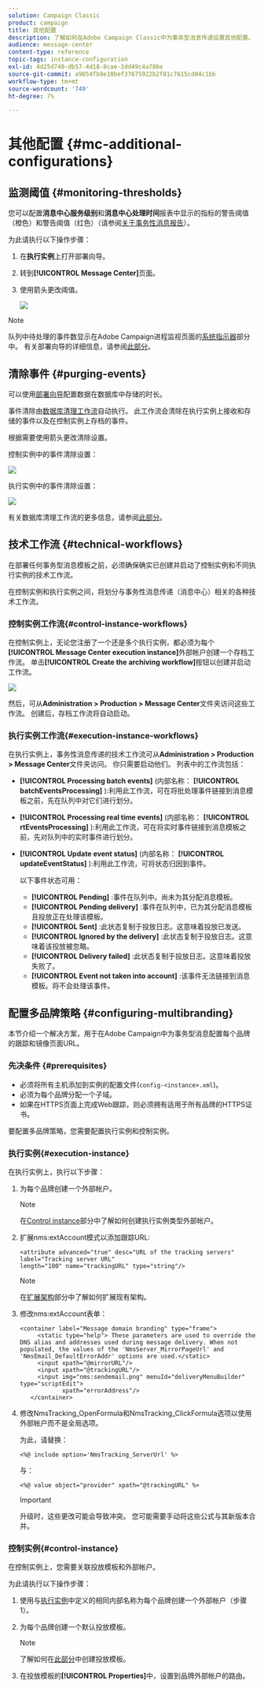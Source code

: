 ```yaml
---
solution: Campaign Classic
product: campaign
title: 其他配置
description: 了解如何在Adobe Campaign Classic中为事务型消息传递设置其他配置。
audience: message-center
content-type: reference
topic-tags: instance-configuration
exl-id: 4d25d740-db57-4d18-8cae-2dd49c4a786e
source-git-commit: a9054fb8e10bef37675922b2f81c7615cd04c1bb
workflow-type: tm+mt
source-wordcount: '749'
ht-degree: 7%

---
```


# 其他配置 {#mc-additional-configurations}

## 监测阈值 {#monitoring-thresholds}

您可以配置&#x200B;**消息中心服务级别**&#x200B;和&#x200B;**消息中心处理时间**&#x200B;报表中显示的指标的警告阈值（橙色）和警告阈值（红色）（请参阅[关于事务性消息报告](../../message-center/using/about-transactional-messaging-reports.md)）。

为此请执行以下操作步骤：

1. 在&#x200B;**执行实例**&#x200B;上打开部署向导。

1. 转到&#x200B;**[!UICONTROL Message Center]**&#x200B;页面。

1. 使用箭头更改阈值。

   ![](assets/messagecenter_monitor_events_001.png)

>[!NOTE]
>
>队列中待处理的事件数显示在Adobe Campaign进程监视页面的[系统指示器](../../production/using/monitoring-processes.md#system-indicators)部分中。 有关部署向导的详细信息，请参阅[此部分](../../installation/using/deploying-an-instance.md#deployment-wizard)。

## 清除事件 {#purging-events}

可以使用[部署向导](../../production/using/database-cleanup-workflow.md#deployment-wizard)配置数据在数据库中存储的时长。

事件清除由[数据库清理工作流](../../production/using/database-cleanup-workflow.md)自动执行。 此工作流会清除在执行实例上接收和存储的事件以及在控制实例上存档的事件。

根据需要使用箭头更改清除设置。

控制实例中的事件清除设置：

![](assets/messagecenter_delete_events_001.png)

执行实例中的事件清除设置：

![](assets/messagecenter_delete_events_002.png)

有关数据库清理工作流的更多信息，请参阅[此部分](../../production/using/database-cleanup-workflow.md)。


## 技术工作流 {#technical-workflows}

在部署任何事务型消息模板之前，必须确保确实已创建并启动了控制实例和不同执行实例的技术工作流。

在控制实例和执行实例之间，将划分与事务性消息传递（消息中心）相关的各种技术工作流。

### 控制实例工作流{#control-instance-workflows}

在控制实例上，无论您注册了一个还是多个执行实例，都必须为每个&#x200B;**[!UICONTROL Message Center execution instance]**&#x200B;外部帐户创建一个存档工作流。 单击&#x200B;**[!UICONTROL Create the archiving workflow]**&#x200B;按钮以创建并启动工作流。

![](assets/messagecenter_archiving_002.png)

然后，可从&#x200B;**Administration > Production > Message Center**&#x200B;文件夹访问这些工作流。 创建后，存档工作流将自动启动。

<!--**Minimal architecture**

Once the control and execution modules are installed on the same instance, you must create the archiving workflow using the deployment wizard. Click the **[!UICONTROL Create the archiving workflow]** button to create and start the workflow.

![](assets/messagecenter_archiving_001.png)-->

### 执行实例工作流{#execution-instance-workflows}

在执行实例上，事务性消息传递的技术工作流可从&#x200B;**Administration > Production > Message Center**&#x200B;文件夹访问。 你只需要启动他们。 列表中的工作流包括：

* **[!UICONTROL Processing batch events]** (内部名称： **[!UICONTROL batchEventsProcessing]** ):利用此工作流，可在将批处理事件链接到消息模板之前，先在队列中对它们进行划分。
* **[!UICONTROL Processing real time events]** (内部名称： **[!UICONTROL rtEventsProcessing]** ):利用此工作流，可在将实时事件链接到消息模板之前，先对队列中的实时事件进行划分。
* **[!UICONTROL Update event status]** (内部名称： **[!UICONTROL updateEventStatus]** ):利用此工作流，可将状态归因到事件。

   以下事件状态可用：

   * **[!UICONTROL Pending]** :事件在队列中。尚未为其分配消息模板。
   * **[!UICONTROL Pending delivery]** :事件在队列中，已为其分配消息模板且投放正在处理该模板。
   * **[!UICONTROL Sent]** :此状态复制于投放日志。这意味着投放已发送。
   * **[!UICONTROL Ignored by the delivery]** :此状态复制于投放日志。这意味着该投放被忽略。
   * **[!UICONTROL Delivery failed]** :此状态复制于投放日志。这意味着投放失败了。
   * **[!UICONTROL Event not taken into account]** :该事件无法链接到消息模板。将不会处理该事件。

## 配置多品牌策略 {#configuring-multibranding}

本节介绍一个解决方案，用于在Adobe Campaign中为事务型消息配置每个品牌的跟踪和镜像页面URL。

### 先决条件 {#prerequisites}

* 必须将所有主机添加到实例的配置文件(`config-<instance>.xml`)。
* 必须为每个品牌分配一个子域。
* 如果在HTTPS页面上完成Web跟踪，则必须拥有适用于所有品牌的HTTPS证书。

要配置多品牌策略，您需要配置执行实例和控制实例。

### 执行实例{#execution-instance}

在执行实例上，执行以下步骤：

1. 为每个品牌创建一个外部帐户。

   >[!NOTE]
   >
   >在[Control instance](../../message-center/using/configuring-instances.md#control-instance)部分中了解如何创建执行实例类型外部帐户。

1. 扩展nms:extAccount模式以添加跟踪URL:

   ```
   <attribute advanced="true" desc="URL of the tracking servers" label="Tracking server URL"
   length="100" name="trackingURL" type="string"/>
   ```

   >[!NOTE]
   >
   >在[扩展架构](../../configuration/using/extending-a-schema.md)部分中了解如何扩展现有架构。

1. 修改nms:extAccount表单：

   ```
   <container label="Message domain branding" type="frame">
        <static type="help"> These parameters are used to override the DNS alias and addresses used during message delivery. When not populated, the values of the 'NmsServer_MirrorPageUrl' and 'NmsEmail_DefaultErrorAddr' options are used.</static>
        <input xpath="@mirrorURL"/>
        <input xpath="@trackingURL"/>
        <input img="nms:sendemail.png" menuId="deliveryMenuBuilder" type="scriptEdit">
               xpath="errorAddress"/>
      </container>
   ```

1. 修改NmsTracking_OpenFormula和NmsTracking_ClickFormula选项以使用外部帐户而不是全局选项。

   为此，请替换：

   ```
   <%@ include option='NmsTracking_ServerUrl' %>
   ```

   与：

   ```
   <%@ value object="provider" xpath="@trackingURL" %>
   ```

   >[!IMPORTANT]
   >
   >升级时，这些更改可能会导致冲突。 您可能需要手动将这些公式与其新版本合并。

### 控制实例{#control-instance}

在控制实例上，您需要关联投放模板和外部帐户。

为此请执行以下操作步骤：

1. 使用与[执行实例](#execution-instance)中定义的相同内部名称为每个品牌创建一个外部帐户（步骤1）。

1. 为每个品牌创建一个默认投放模板。

   >[!NOTE]
   >
   >    了解如何在[此部分](../../delivery/using/creating-a-delivery-template.md#creating-a-new-template)中创建投放模板。

1. 在投放模板的&#x200B;**[!UICONTROL Properties]**&#x200B;中，设置到品牌外部帐户的路由。

